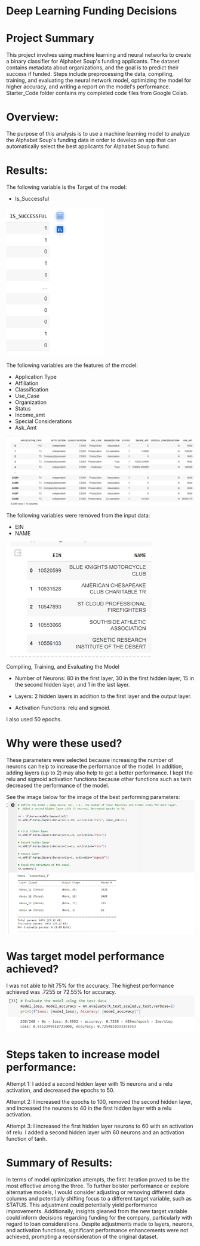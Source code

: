 # Deep Learning Funding Decisions

# Project Summary

This project involves using machine learning and neural networks to create a binary classifier for Alphabet Soup's funding applicants. The dataset contains metadata about organizations, and the goal is to predict their success if funded. Steps include preprocessing the data, compiling, training, and evaluating the neural network model, optimizing the model for higher accuracy, and writing a report on the model's performance.
Starter_Code folder contains my completed code files from Google Colab. 

# Overview:

The purpose of this analysis is to use a machine learning model to analyze the Alphabet Soup's funding data in order to develop an app that can automatically select the best applicants for Alphabet Soup to fund.  

# Results: 

The following variable is the Target of the model:
- Is_Successful

![alt text](Starter_Code/Images/target.png)


The following variables are the features of the model:
- Application Type
- Affiliation
- Classification
- Use_Case
- Organization
- Status
- Income_amt
- Special Considerations
- Ask_Amt

![alt text](Starter_Code/Images/features.png)

The following variables were removed from the input data:
- EIN
- NAME

![alt text](Starter_Code/Images/removed.png)

Compiling, Training, and Evaluating the Model

- Number of Neurons: 80 in the first layer, 30 in the first hidden layer, 15 in the second hidden layer, and 1 in the last layer. 

- Layers: 2 hidden layers in addition to the first layer and the output layer. 

- Activation Functions: relu and sigmoid. 

I  also used 50 epochs. 

# Why were these used?

These parameters were selected because increasing the number of neurons can help to increase the performance of the model. In addition, adding layers (up to 2) may also help to get a better performance. I kept the relu and sigmoid activation functions because other functions such as tanh decreased the performance of the model. 

See the image below for the image of the best performing parameters:
![alt text](Starter_Code/Images/best_parameters.png)

# Was target model performance achieved?

I was not able to hit 75% for the accuracy. The highest performance achieved was .7255 or 72.55% for accuracy. 
![alt text](Starter_Code/Images/model_evaluation.png)

# Steps taken to increase model performance:

Attempt 1: I added a second hidden layer with 15 neurons and a relu activation, and decreased the epochs to 50. 

Attempt 2: I increased the epochs to 100, removed the second hidden layer, and increased the neurons to 40 in the first hidden layer with a relu activation.  

Attempt 3: I increased the first hidden layer neurons to 60 with an activation of relu. I added a second hidden layer with 60 neurons and an activation function of tanh. 

# Summary of Results:

In terms of model optimization attempts, the first iteration proved to be the most effective among the three. To further bolster performance or explore alternative models, I would consider adjusting or removing different data columns and potentially shifting focus to a different target variable, such as STATUS. This adjustment could potentially yield performance improvements. Additionally, insights gleaned from the new target variable could inform decisions regarding funding for the company, particularly with regard to loan considerations. Despite adjustments made to layers, neurons, and activation functions, significant performance enhancements were not achieved, prompting a reconsideration of the original dataset.
